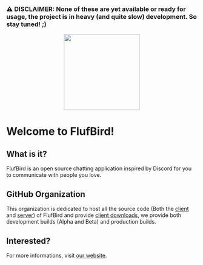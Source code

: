 ### **⚠️ DISCLAIMER: None of these are yet available or ready for usage, the project is in heavy (and quite slow) development. So stay tuned! ;)**

<p align="center">
	<a href="https://flufbird.deta.dev" target="_blank">
		<img src="https://github.com/Mozuli/.github/blob/main/profile/flufbird.svg" width="200">
	</a>
</p>

# Welcome to FlufBird!

## What is it?

FlufBird is an open source chatting application inspired by Discord for you to communicate with people you love.

## GitHub Organization

This organization is dedicated to host all the source code (Both the [client](https://github.com/FlufBird/client) and [server](https://github.com/FlufBird/server)) of FlufBird and provide [client downloads](https://github.com/FlufBird/client/releases), we provide both development builds (Alpha and Beta) and production builds.

## Interested?

For more informations, visit [our website](https://flufbird.deta.dev).
